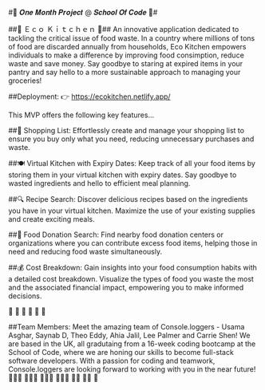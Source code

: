#🚀 𝑶𝒏𝒆 𝑴𝒐𝒏𝒕𝒉 𝑷𝒓𝒐𝒋𝒆𝒄𝒕 @ 𝑺𝒄𝒉𝒐𝒐𝒍 𝑶𝒇 𝑪𝒐𝒅𝒆 🚀#

##🥘 Ｅｃｏ Ｋｉｔｃｈｅｎ 🥗## 
An innovative application dedicated to tackling the critical issue of food waste. In a country where millions of tons of food are discarded annually from households, Eco Kitchen empowers individuals to make a difference by improving food consimption, reduce waste and save money. Say goodbye to staring at expired items in your pantry and say hello to a more sustainable approach to managing your groceries!

##Deployment: 👉 https://ecokitchen.netlify.app/

This MVP offers the following key features...

##📝 Shopping List: Effortlessly create and manage your shopping list to ensure you buy only what you need, reducing unnecessary purchases and waste.

##🍽️ Virtual Kitchen with Expiry Dates: Keep track of all your food items by storing them in your virtual kitchen with expiry dates. Say goodbye to wasted ingredients and hello to efficient meal planning.

##🔍 Recipe Search: Discover delicious recipes based on the ingredients you have in your virtual kitchen. Maximize the use of your existing supplies and create exciting meals.

##🤝 Food Donation Search: Find nearby food donation centers or organizations where you can contribute excess food items, helping those in need and reducing food waste simultaneously.

##💰 Cost Breakdown: Gain insights into your food consumption habits with a detailed cost breakdown. Visualize the types of food you waste the most and the associated financial impact, empowering you to make informed decisions.

🥑 🍞 🍚 🍎 🍖 🍤

##Team Members: 
Meet the amazing team of Console.loggers - Usama Asghar, Saynab D, Theo Eddy, Ahia Jalil, Lee Palmer and Carrie Shen! We are based in the UK, all gradutaing from a 16-week coding bootcamp at the School of Code, where we are honing our skills to become full-stack software developers. With a passion for coding and teamwork, Console.loggers are looking forward to working with you in the near future! 👩🏼‍🎨 👩🏾‍🍳 🧑🏻‍🔬 🧙🏽‍♂️ 🤵🏽 🥷🏽 💬